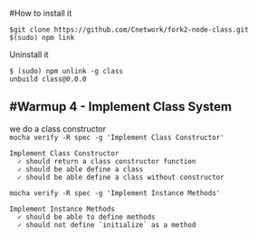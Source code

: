 #How to install it

```
$git clone https://github.com/Cnetwork/fork2-node-class.git
$(sudo) npm link
```

Uninstall it

```
$ (sudo) npm unlink -g class
unbuild class@0.0.0
```

#Warmup 4 - Implement Class System
---
we do a class constructor   
`mocha verify -R spec -g 'Implement Class Constructor'`

```
Implement Class Constructor
  ✓ should return a class constructor function
  ✓ should be able define a class
  ✓ should be able define a class without constructor
```

`mocha verify -R spec -g 'Implement Instance Methods'`

```
Implement Instance Methods
  ✓ should be able to define methods
  ✓ should not define `initialize` as a method
```